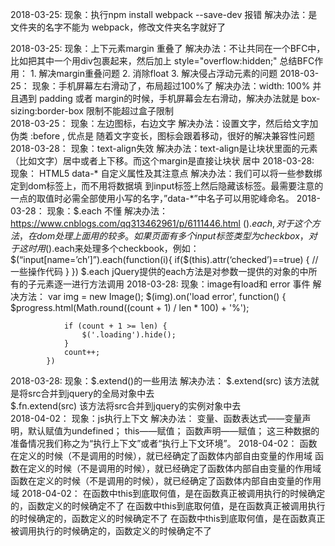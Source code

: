 2018-03-25: 
  现象：执行npm install webpack --save-dev 报错
  解决办法：是文件夹的名字不能为 webpack，修改文件夹名字就好了

2018-03-25:
  现象：上下元素margin 重叠了
  解决办法：不让共同在一个BFC中，比如把其中一个用div包裹起来，然后加上 style="overflow:hidden;"
  总结BFC作用：
  	1. 解决margin重叠问题
  	2. 消除float
  	3. 解决侵占浮动元素的问题
2018-03-25：
	现象：手机屏幕左右滑动了，布局超过100%了
	解决办法：width: 100% 并且遇到 padding 或者 margin的时候，手机屏幕会左右滑动，解决办法就是 box-sizing:border-box 限制不能超过盒子限制  
2018-03-25：
	现象：左边图标，右边文字
	解决办法：设置文字，然后给文字加伪类 :before , 优点是 随着文字变长，图标会跟着移动，很好的解决兼容性问题
2018-03-28：
	现象：text-align失效
	解决办法：text-align是让块状里面的元素（比如文字）居中或者上下移。而这个margin是直接让块状 居中
2018-03-28:
	现象： HTML5 data-* 自定义属性及其注意点
	解决办法：我们可以将一些参数绑定到dom标签上，而不用将数据填 到input标签上然后隐藏该标签。最需要注意的一点的取值时必需全部使用小写的名字，”data-*”中名子可以用驼峰命名。
2018-03-28：
	现象：$.each 不懂
	解决办法：https://www.cnblogs.com/qq313462961/p/6111446.html
			$().each,对于这个方法，在dom处理上面用的较多。如果页面有多个input标签类型为checkbox，对于这时用$().each来处理多个checkbook，例如：
				$(“input[name=’ch’]”).each(function(i){
					if($(this).attr(‘checked’)==true) {
						//一些操作代码
					}
				})
			$.each jQuery提供的each方法是对参数一提供的对象的中所有的子元素逐一进行方法调用
2018-03-28:
	现象：image有load和 error 事件
	解决方法：
			var img = new Image();
            $(img).on('load error', function() {
                $progress.html(Math.round((count + 1) / len * 100) + '%');

                if (count + 1 >= len) {
                    $('.loading').hide();
                }
                count++;
            })

2018-03-28:
	现象：$.extend()的一些用法
	解决办法：
		$.extend(src) 该方法就是将src合并到jquery的全局对象中去  
		$.fn.extend(src) 该方法将src合并到jquery的实例对象中去  
2018-04-02：
	现象：js执行上下文
	解决办法：
		变量、函数表达式——变量声明，默认赋值为undefined；
		this——赋值；
		函数声明——赋值；
		这三种数据的准备情况我们称之为“执行上下文”或者“执行上下文环境”。
2018-04-02：
	函数在定义的时候（不是调用的时候），就已经确定了函数体内部自由变量的作用域
	函数在定义的时候（不是调用的时候），就已经确定了函数体内部自由变量的作用域
	函数在定义的时候（不是调用的时候），就已经确定了函数体内部自由变量的作用域
2018-04-02：
	在函数中this到底取何值，是在函数真正被调用执行的时候确定的，函数定义的时候确定不了
	在函数中this到底取何值，是在函数真正被调用执行的时候确定的，函数定义的时候确定不了
	在函数中this到底取何值，是在函数真正被调用执行的时候确定的，函数定义的时候确定不了













